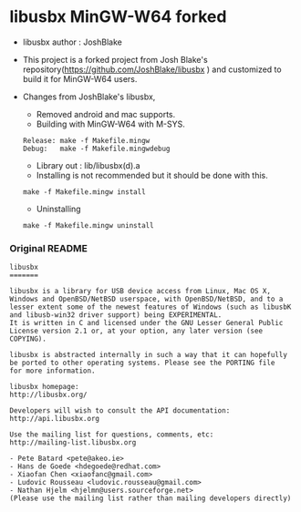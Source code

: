 libusbx MinGW-W64 forked
========================

 * libusbx author : JoshBlake
 * This project is a forked project from Josh Blake's repository(https://github.com/JoshBlake/libusbx ) and customized to build it for MinGW-W64 users.
 * Changes from JoshBlake's libusbx,
     - Removed android and mac supports.
     - Building with MinGW-W64 with M-SYS.

      ```
      Release: make -f Makefile.mingw
      Debug:   make -f Makefile.mingwdebug
	  ```

     - Library out : lib/libusbx(d).a
     - Installing is not recommended but it should be done with this.

      ```
      make -f Makefile.mingw install
      ```

     - Uninstalling

      ```
      make -f Makefile.mingw uninstall
      ```

### Original README

```
libusbx
=======

libusbx is a library for USB device access from Linux, Mac OS X,
Windows and OpenBSD/NetBSD userspace, with OpenBSD/NetBSD, and to a
lesser extent some of the newest features of Windows (such as libusbK
and libusb-win32 driver support) being EXPERIMENTAL.
It is written in C and licensed under the GNU Lesser General Public
License version 2.1 or, at your option, any later version (see COPYING).

libusbx is abstracted internally in such a way that it can hopefully
be ported to other operating systems. Please see the PORTING file
for more information.

libusbx homepage:
http://libusbx.org/

Developers will wish to consult the API documentation:
http://api.libusbx.org

Use the mailing list for questions, comments, etc:
http://mailing-list.libusbx.org

- Pete Batard <pete@akeo.ie>
- Hans de Goede <hdegoede@redhat.com>
- Xiaofan Chen <xiaofanc@gmail.com>
- Ludovic Rousseau <ludovic.rousseau@gmail.com>
- Nathan Hjelm <hjelmn@users.sourceforge.net>
(Please use the mailing list rather than mailing developers directly)
```
